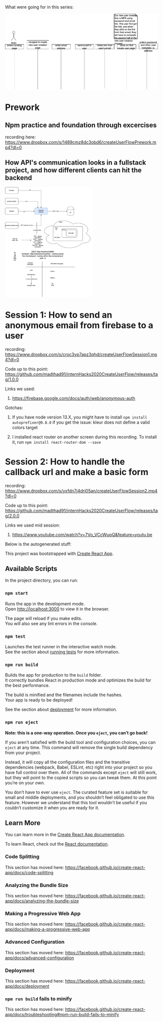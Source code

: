 What were going for in this series: 

<img src="https://raw.githubusercontent.com/madthad91/internHacks2020CreateUserFlow/master/imgs/createUserSequenceDiagram.png"/>

<H1>Prework</H1>

<h2>Npm practice and foundation through excercises</h2>

recording here: https://www.dropbox.com/s/1489cmz8dc3obd6/createUserFlowPrework.mp4?dl=0

<h2>How API's communication looks in a fullstack project, and how different clients can hit the backend</h2>

<img width="287.875px" height="361.094px" src="https://raw.githubusercontent.com/madthad91/internHacks2020CreateUserFlow/master/imgs/ApiFlow.png"/>

<H1>Session 1: How to send an anonymous email from firebase to a user</H1>

recording: https://www.dropbox.com/s/croc3vp7apz3qhd/createUserFlowSession1.mp4?dl=0

Code up to this point: https://github.com/madthad91/internHacks2020CreateUserFlow/releases/tag/1.0.0

Links we used:

1) https://firebase.google.com/docs/auth/web/anonymous-auth

Gotchas:

1) If you have node version 13.X, you might have to install `npm install autoprefixer@9.8.0` if you get the issue: kleur does not define a valid colors target 

2) I installed react router on another screen during this recording. To install it, run `npm install react-router-dom --save`

<H1>Session 2: How to handle the callback url and make a basic form</H1>

recording: https://www.dropbox.com/s/yxfdn7j4dri05an/createUserFlowSession2.mp4?dl=0

Code up to this point: https://github.com/madthad91/internHacks2020CreateUserFlow/releases/tag/2.0.0

Links we used mid session:

1) https://www.youtube.com/watch?v=7Vo_VCcWupQ&feature=youtu.be


Below is the autogenerated stuff:

This project was bootstrapped with [Create React App](https://github.com/facebook/create-react-app).

## Available Scripts

In the project directory, you can run:

### `npm start`

Runs the app in the development mode.<br />
Open [http://localhost:3000](http://localhost:3000) to view it in the browser.

The page will reload if you make edits.<br />
You will also see any lint errors in the console.

### `npm test`

Launches the test runner in the interactive watch mode.<br />
See the section about [running tests](https://facebook.github.io/create-react-app/docs/running-tests) for more information.

### `npm run build`

Builds the app for production to the `build` folder.<br />
It correctly bundles React in production mode and optimizes the build for the best performance.

The build is minified and the filenames include the hashes.<br />
Your app is ready to be deployed!

See the section about [deployment](https://facebook.github.io/create-react-app/docs/deployment) for more information.

### `npm run eject`

**Note: this is a one-way operation. Once you `eject`, you can’t go back!**

If you aren’t satisfied with the build tool and configuration choices, you can `eject` at any time. This command will remove the single build dependency from your project.

Instead, it will copy all the configuration files and the transitive dependencies (webpack, Babel, ESLint, etc) right into your project so you have full control over them. All of the commands except `eject` will still work, but they will point to the copied scripts so you can tweak them. At this point you’re on your own.

You don’t have to ever use `eject`. The curated feature set is suitable for small and middle deployments, and you shouldn’t feel obligated to use this feature. However we understand that this tool wouldn’t be useful if you couldn’t customize it when you are ready for it.

## Learn More

You can learn more in the [Create React App documentation](https://facebook.github.io/create-react-app/docs/getting-started).

To learn React, check out the [React documentation](https://reactjs.org/).

### Code Splitting

This section has moved here: https://facebook.github.io/create-react-app/docs/code-splitting

### Analyzing the Bundle Size

This section has moved here: https://facebook.github.io/create-react-app/docs/analyzing-the-bundle-size

### Making a Progressive Web App

This section has moved here: https://facebook.github.io/create-react-app/docs/making-a-progressive-web-app

### Advanced Configuration

This section has moved here: https://facebook.github.io/create-react-app/docs/advanced-configuration

### Deployment

This section has moved here: https://facebook.github.io/create-react-app/docs/deployment

### `npm run build` fails to minify

This section has moved here: https://facebook.github.io/create-react-app/docs/troubleshooting#npm-run-build-fails-to-minify
